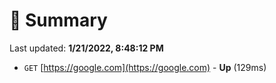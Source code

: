 # 📖 Summary
Last updated: **1/21/2022, 8:48:12 PM**

- `GET` [https://google.com](https://google.com) - **Up** (129ms)
